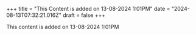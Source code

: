 +++
title = "This Content is added on 13-08-2024 1:01PM"
date = "2024-08-13T07:32:21.016Z"
draft = false
+++

  This content is added on 13-08-2024 1:01PM
        
